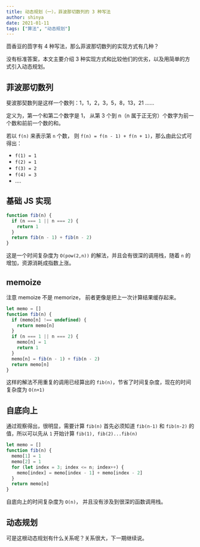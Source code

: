 ```yaml
---
title: 动态规划（一），菲波那切数列的 3 种写法
author: shinya
date: 2021-01-11
tags: ["算法", "动态规划"]
---
```


茴香豆的茴字有 4 种写法，那么菲波那切数列的实现方式有几种？

没有标准答案，本文主要介绍 3 种实现方式和比较他们的优劣，以及用简单的方式引入动态规划。

## 菲波那切数列

斐波那契数列是这样一个数列：1，1，2，3，5，8，13，21 ......

定义为，第一个和第二个数字是 1， 从第 3 个到 n（n 属于正无穷）个数字为前一个数和前前一个数的和。

若以 `f(n)` 来表示第 `n` 个数， 则 `f(n) = f(n - 1) + f(n + 1)`，那么由此公式可得出：

- `f(1) = 1`
- `f(2) = 1`
- `f(3) = 2`
- `f(4) = 3`
- ....

## 基础 JS 实现

```javascript
function fib(n) {
  if (n === 1 || n === 2) {
    return 1
  }
  return fib(n - 1) + fib(n - 2)
}
```

这是一个时间复杂度为 `O(pow(2,n))` 的解法，并且会有很深的调用栈，随着 `n` 的增加，资源消耗成指数上涨。

## memoize

注意 memoize 不是 memorize， 前者更像是把上一次计算结果缓存起来。

```javascript
let memo = []
function fib(n) {
  if (memo[n] !== undefined) {
    return memo[n]
  }
  if (n === 1 || n === 2) {
    memo[n] = 1
    return 1
  }
  memo[n] = fib(n - 1) + fib(n - 2)
  return memo[n]
}
```

这样的解法不用重复的调用已经算出的 `fib(n)`，节省了时间复杂度，现在的时间复杂度为 `O(n+1)`

## 自底向上

通过观察得出，很明显，需要计算 `fib(n)` 首先必须知道 `fib(n-1)` 和 `fib(n-2)` 的值，所以可以先从 `1` 开始计算 `fib(1), fib(2)...fib(n)`

```javascript
let memo = []
function fib(n) {
  memo[1] = 1
  memo[2] = 1
  for (let index = 3; index <= n; index++) {
    memo[index] = memo[index - 1] + memo[index - 2]
  }
  return memo[n]
}
```

自底向上的时间复杂度为 `O(n)`， 并且没有涉及到很深的函数调用栈。

## 动态规划

可是这根动态规划有什么关系呢？关系很大，下一期继续说。
